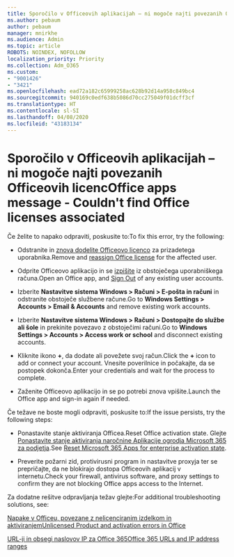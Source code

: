 ```yaml
---
title: Sporočilo v Officeovih aplikacijah – ni mogoče najti povezanih Officeovih licenc
ms.author: pebaum
author: pebaum
manager: mnirkhe
ms.audience: Admin
ms.topic: article
ROBOTS: NOINDEX, NOFOLLOW
localization_priority: Priority
ms.collection: Adm_O365
ms.custom:
- "9001426"
- "3421"
ms.openlocfilehash: ead72a182c65999258ac628b92d14a958c849bc4
ms.sourcegitcommit: 940169c0edf638b5086d70cc275049f01dcff3cf
ms.translationtype: HT
ms.contentlocale: sl-SI
ms.lasthandoff: 04/08/2020
ms.locfileid: "43183134"
---
```

# <a name="office-apps-message---couldnt-find-office-licenses-associated"></a><span data-ttu-id="e041f-102">Sporočilo v Officeovih aplikacijah – ni mogoče najti povezanih Officeovih licenc</span><span class="sxs-lookup"><span data-stu-id="e041f-102">Office apps message - Couldn't find Office licenses associated</span></span>

<span data-ttu-id="e041f-103">Če želite to napako odpraviti, poskusite to:</span><span class="sxs-lookup"><span data-stu-id="e041f-103">To fix this error, try the following:</span></span>

- <span data-ttu-id="e041f-104">Odstranite in [znova dodelite Officeovo licenco](https://docs.microsoft.com/office365/admin/manage/assign-licenses-to-users?view=o365-worldwide) za prizadetega uporabnika.</span><span class="sxs-lookup"><span data-stu-id="e041f-104">Remove and [reassign Office license](https://docs.microsoft.com/office365/admin/manage/assign-licenses-to-users?view=o365-worldwide) for the affected user.</span></span>

- <span data-ttu-id="e041f-105">Odprite Officeovo aplikacijo in se [izpišite](https://support.office.com/article/sign-out-of-office-5a20dc11-47e9-4b6f-945d-478cb6d92071) iz obstoječega uporabniškega računa.</span><span class="sxs-lookup"><span data-stu-id="e041f-105">Open an Office app, and [Sign Out](https://support.office.com/article/sign-out-of-office-5a20dc11-47e9-4b6f-945d-478cb6d92071) of any existing user accounts.</span></span>

- <span data-ttu-id="e041f-106">Izberite **Nastavitve sistema Windows > Računi > E-pošta in računi** in odstranite obstoječe službene račune.</span><span class="sxs-lookup"><span data-stu-id="e041f-106">Go to **Windows Settings > Accounts > Email & Accounts** and remove existing work accounts.</span></span>

- <span data-ttu-id="e041f-107">Izberite **Nastavitve sistema Windows > Računi > Dostopajte do službe ali šole** in prekinite povezavo z obstoječimi računi.</span><span class="sxs-lookup"><span data-stu-id="e041f-107">Go to **Windows Settings > Accounts > Access work or school** and disconnect existing accounts.</span></span>

- <span data-ttu-id="e041f-108">Kliknite ikono **+**, da dodate ali povežete svoj račun.</span><span class="sxs-lookup"><span data-stu-id="e041f-108">Click the **+** icon to add or connect your account.</span></span> <span data-ttu-id="e041f-109">Vnesite poverilnice in počakajte, da se postopek dokonča.</span><span class="sxs-lookup"><span data-stu-id="e041f-109">Enter your credentials and wait for the process to complete.</span></span>

- <span data-ttu-id="e041f-110">Zaženite Officeovo aplikacijo in se po potrebi znova vpišite.</span><span class="sxs-lookup"><span data-stu-id="e041f-110">Launch the Office app and sign-in again if needed.</span></span>

<span data-ttu-id="e041f-111">Če težave ne boste mogli odpraviti, poskusite to:</span><span class="sxs-lookup"><span data-stu-id="e041f-111">If the issue persists, try the following steps:</span></span>

- <span data-ttu-id="e041f-112">Ponastavite stanje aktiviranja Officea.</span><span class="sxs-lookup"><span data-stu-id="e041f-112">Reset Office activation state.</span></span> <span data-ttu-id="e041f-113">Glejte [Ponastavite stanje aktiviranja naročnine Aplikacije ogrodja Microsoft 365 za podjetja](https://docs.microsoft.com/office365/troubleshoot/activation/reset-office-365-proplus-activation-state).</span><span class="sxs-lookup"><span data-stu-id="e041f-113">See [Reset Microsoft 365 Apps for enterprise activation state](https://docs.microsoft.com/office365/troubleshoot/activation/reset-office-365-proplus-activation-state).</span></span>

- <span data-ttu-id="e041f-114">Preverite požarni zid, protivirusni program in nastavitve proxyja ter se prepričajte, da ne blokirajo dostopa Officeovih aplikacij v internetu.</span><span class="sxs-lookup"><span data-stu-id="e041f-114">Check your firewall, antivirus software, and proxy settings to confirm they are not blocking Office apps access to the Internet.</span></span> 

<span data-ttu-id="e041f-115">Za dodatne rešitve odpravljanja težav glejte:</span><span class="sxs-lookup"><span data-stu-id="e041f-115">For additional troubleshooting solutions, see:</span></span>

[<span data-ttu-id="e041f-116">Napake v Officeu, povezane z nelicenciranim izdelkom in aktiviranjem</span><span class="sxs-lookup"><span data-stu-id="e041f-116">Unlicensed Product and activation errors in Office</span></span>](https://support.office.com/Article/0d23d3c0-c19c-4b2f-9845-5344fedc4380?wt.mc_id=Alchemy_ClientDIA)

[<span data-ttu-id="e041f-117">URL-ji in obsegi naslovov IP za Office 365</span><span class="sxs-lookup"><span data-stu-id="e041f-117">Office 365 URLs and IP address ranges</span></span>](https://docs.microsoft.com/office365/enterprise/urls-and-ip-address-ranges)
